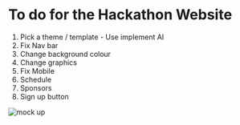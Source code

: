 # To do for the Hackathon Website

1. Pick a theme / template - Use implement AI
2. Fix Nav bar
3. Change background colour
4. Change graphics
5. Fix Mobile
6. Schedule
7. Sponsors
8. Sign up button

![mock up](https://github.com/raphaelletseng/MAISHacks2020/blob/master/image.png)
